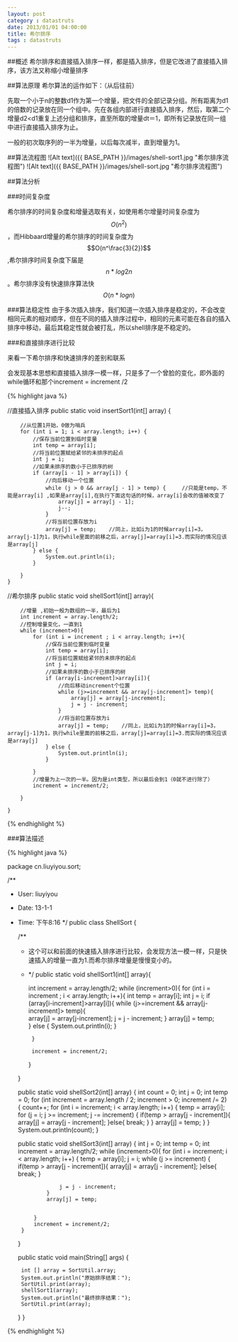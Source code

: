 ```yaml
---
layout: post
category : datastruts
date: 2013/01/01 04:00:00 
title: 希尔排序
tags : datastruts
---
```



##概述
希尔排序和直接插入排序一样，都是插入排序，但是它改进了直接插入排序，该方法又称缩小增量排序

##算法原理
希尔算法的运作如下：（从后往前）

先取一个小于n的整数d1作为第一个增量，把文件的全部记录分组。所有距离为d1的倍数的记录放在同一个组中。先在各组内部进行直接插入排序，然后，取第二个增量d2&lt;d1重复上述分组和排序，直至所取的增量dt＝1，即所有记录放在同一组中进行直接插入排序为止。

一般的初次取序列的一半为增量，以后每次减半，直到增量为1。

##算法流程图
![Alt text]({{ BASE_PATH }}/images/shell-sort1.jpg "希尔排序流程图")
![Alt text]({{ BASE_PATH }}/images/shell-sort.jpg "希尔排序流程图")


##算法分析

###时间复杂度

希尔排序的时间复杂度和增量选取有关，如使用希尔增量时间复杂度为$$O(n^2)$$ ，而Hibbaard增量的希尔排序的时间复杂度为$$O(n^\frac{3}{2})$$ ,希尔排序时间复杂度下届是$$n*log2n$$。希尔排序没有快速排序算法快$$O(n*logn)$$ 


###算法稳定性
由于多次插入排序，我们知道一次插入排序是稳定的，不会改变相同元素的相对顺序，但在不同的插入排序过程中，相同的元素可能在各自的插入排序中移动，最后其稳定性就会被打乱，所以shell排序是不稳定的。

###和直接排序进行比较


来看一下希尔排序和快速排序的差别和联系

会发现基本思想和直接插入排序一模一样，只是多了一个曾脸的变化，即外面的while循环和那个increment = increment /2

{% highlight java %}

//直接插入排序
public static void insertSort1(int[] array) {

        //从位置1开始，0做为哨兵
        for (int i = 1; i < array.length; i++) {
            //保存当前位置到临时变量
            int temp = array[i];
            //将当前位置赋给紧邻的未排序的起点
            int j = i;
            //如果未排序的数小于已排序的树
            if (array[i - 1] > array[i]) {
                //向后移动一个位置
                while (j > 0 && array[j - 1] > temp) {     //只能是temp，不能是array[i] ,如果是array[i],在执行下面这句话的时候，array[i]会改的值被改变了
                    array[j] = array[j - 1];
                    j--;
                }
                //将当前位置存放为i
                array[j] = temp;    //同上，比如i为1的时候array[i]=3，array[j-1]为1，执行while里面的前移之后，array[j]=array[i]=3.而实际的情况应该是array[j]
            } else {
                System.out.println(i);
            }

        }
    }


//希尔排序
public static void shellSort1(int[] array){

        //增量 ,初始一般为数组的一半，最后为1
        int increment = array.length/2;
        //控制增量变化，一直到1
        while (increment>0){
            for (int i = increment ; i < array.length; i++){
                //保存当前位置到临时变量
                int temp = array[i];
                //将当前位置赋给紧邻的未排序的起点
                int j = i;
                //如果未排序的数小于已排序的树
                if (array[i-increment]>array[i]){
                    //向后移动increment个位置
                    while (j>=increment && array[j-increment]> temp){     
                        array[j] = array[j-increment];
                        j = j - increment;
                    }
                    //将当前位置存放为i
                    array[j] = temp;    //同上，比如i为1的时候array[i]=3，array[j-1]为1，执行while里面的前移之后，array[j]=array[i]=3.而实际的情况应该是array[j]
                } else {
                    System.out.println(i);
                }

            }
            //增量为上一次的一半。因为是int类型，所以最后会到1（0就不进行除了）
            increment = increment/2;

        }

    }



{% endhighlight %}



###算法描述


{% highlight java %}


package cn.liuyiyou.sort;

/**
 * User: liuyiyou
 * Date: 13-1-1
 * Time: 下午8:16
 */
public class ShellSort {


    /**
     * 这个可以和前面的快速插入排序进行比较，会发现方法一模一样，只是快速插入的增量一直为1.而希尔排序增量是慢慢变小的。
     * */
    public static void shellSort1(int[] array){

        int increment = array.length/2;
        while (increment>0){
            for (int i = increment ; i < array.length; i++){
                int temp = array[i];
                int j = i;
                if (array[i-increment]>array[i]){
                    while (j>=increment && array[j-increment]> temp){    
                        array[j] = array[j-increment];
                        j = j - increment;
                    }
                    array[j] = temp;    
                } else {
                    System.out.println(i);
                }

            }

            increment = increment/2;

        }

    }

    public static void shellSort2(int[] array) {
        int count = 0;
        int j = 0;
        int temp = 0;
        for (int increment = array.length / 2; increment > 0; increment /= 2) {
            count++;
            for (int i = increment; i < array.length; i++) {
                temp = array[i];
                for (j = i; j >= increment; j -= increment) {
                    if(temp > array[j - increment]){
                        array[j] = array[j - increment];
                    }else{
                        break;
                    }
                }
                array[j] = temp;
            }
        }
        System.out.println(count);
    }



    public static void shellSort3(int[] array) {
        int j = 0;
        int temp = 0;
        int increment = array.length/2;
        while (increment>0){
            for (int i = increment; i < array.length; i++) {
                temp = array[i];
                j = i;
                while (j >= increment) {
                    if(temp > array[j - increment]){
                        array[j] = array[j - increment];
                    }else{
                        break;
                    }

                    j = j - increment;
                }
                array[j] = temp;


            }
            increment = increment/2;
        }
    }



    public static void main(String[] args) {

        int [] array = SortUtil.array;
        System.out.println("原始排序结果：");
        SortUtil.print(array);
        shellSort1(array);
        System.out.println("最终排序结果：");
        SortUtil.print(array);

    }
}


{% endhighlight %}

